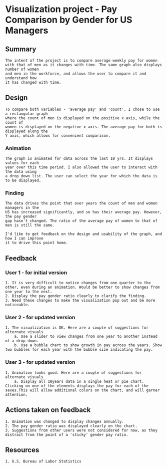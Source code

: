 # Visualization project - Pay Comparison by Gender for US Managers

## Summary

	The intent of the project is to compare average weekly pay for women
	with that of men as it changes with time. The same graph also displays number of women
	and men in the workforce, and allows the user to compare it and understand how 
	it has changed with time.
	
## Design
	To compare both variables - 'average pay' and 'count', I chose to use a rectangular graph
	where the count of men is displayed on the positive x axis, while the count of
	women is displayed on the negative x axis. The average pay for both is displayed along the 
	Y axis, which allows for convenient comparison.
	
###	Animation
	The graph is animated for data across the last 10 yrs. It displays values for each 
	year over this time period. I also allowed the user to interact with the data using
	a drop down list. The user can select the year for which the data is to be displayed.
	
###	Finding
	The data drives the point that over years the count of men and women managers in the 
	US has increased significantly, and so has their average pay. However, the pay gender 
	gap hasn't changed. The ratio of the average pay of women to that of men is still the same.
	
	I'd like to get feedback on the design and usability of the graph, and how I can improve
	it to drive this point home.

## Feedback

###	User 1 - for initial version
	1. It is very difficult to notice changes from one quarter to the other, even during an animation. Would be better to show changes from one year to the next.
	2. Display the pay gender ratio clearly to clarify the finding.
	3. Need these changes to make the visualization pop out and be more noticeable.

###	User 2 - for updated version
	1. The visualization is OK. Here are a couple of suggestions for alternate visuals
		a. Use a slider to view changes from one year to another instead of a drop down.
		b. Use a bubble chart to show growth in pay across the years. Show two bubbles for each year with the bubble size indicating the pay.
###	User 3 - for updated version
	1. Animation looks good. Here are a couple of suggestions for alternate visuals
		a. Display all 10years data in a single heat or pie chart. Clicking on one of the elements displays the pay for each of the sexes.This will allow additional colors on the chart, and will garner attention.

## Actions taken on feedback
	1. Animation was changed to display changes annually.
	2. The pay gender ratio was displayed clearly on the chart.	
	3. Suggestions from other users were not considered for now, as they distract from the point of a 'sticky' gender pay ratio.

## Resources
	1. U.S. Bureau of Labor Statistics
